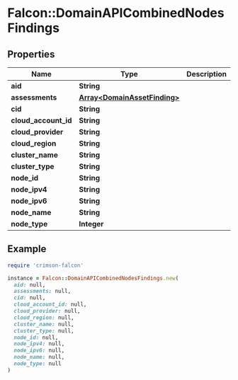 # Falcon::DomainAPICombinedNodesFindings

## Properties

| Name | Type | Description | Notes |
| ---- | ---- | ----------- | ----- |
| **aid** | **String** |  |  |
| **assessments** | [**Array&lt;DomainAssetFinding&gt;**](DomainAssetFinding.md) |  |  |
| **cid** | **String** |  |  |
| **cloud_account_id** | **String** |  | [optional] |
| **cloud_provider** | **String** |  | [optional] |
| **cloud_region** | **String** |  | [optional] |
| **cluster_name** | **String** |  | [optional] |
| **cluster_type** | **String** |  | [optional] |
| **node_id** | **String** |  | [optional] |
| **node_ipv4** | **String** |  | [optional] |
| **node_ipv6** | **String** |  | [optional] |
| **node_name** | **String** |  | [optional] |
| **node_type** | **Integer** |  | [optional] |

## Example

```ruby
require 'crimson-falcon'

instance = Falcon::DomainAPICombinedNodesFindings.new(
  aid: null,
  assessments: null,
  cid: null,
  cloud_account_id: null,
  cloud_provider: null,
  cloud_region: null,
  cluster_name: null,
  cluster_type: null,
  node_id: null,
  node_ipv4: null,
  node_ipv6: null,
  node_name: null,
  node_type: null
)
```

